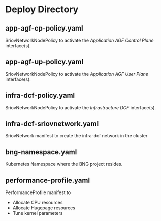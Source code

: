 # Deploy Directory

## app-agf-cp-policy.yaml

SriovNetworkNodePolicy to activate the *Application AGF Control Plane* interface(s).

## app-agf-up-policy.yaml

SriovNetworkNodePolicy to activate the *Application AGF User Plane* interface(s).

## infra-dcf-policy.yaml

SriovNetworkNodePolicy to activate the *Infrastructure DCF* interface(s).

## infra-dcf-sriovnetwork.yaml

SriovNetwork manifest to create the infra-dcf network in the cluster

## bng-namespace.yaml

Kubernetes Namespace where the BNG project resides.

## performance-profile.yaml

PerformanceProfile manifest to

* Allocate CPU resources
* Allocate Hugepage resources
* Tune kernel parameters
